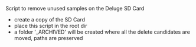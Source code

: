 Script to remove unused samples on the Deluge SD Card

- create a copy of the SD Card
- place this script in the root dir 
- a folder '_ARCHIVED' will be created where all the delete candidates are moved, paths are preserved 